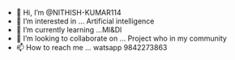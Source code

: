 - 👋 Hi, I’m @NITHISH-KUMAR114
- 👀 I’m interested in ... Artificial intelligence
- 🌱 I’m currently learning ...Ml&Dl
- 💞️ I’m looking to collaborate on ... Project who in my community
- 📫 How to reach me ... watsapp 9842273863

<!---
NITHISH-KUMAR114/NITHISH-KUMAR114 is a ✨ special ✨ repository because its `README.md` (this file) appears on your GitHub profile.
You can click the Preview link to take a look at your changes.
--->
